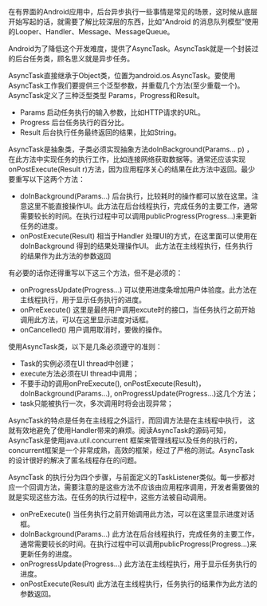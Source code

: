 在有界面的Android应用中，后台异步执行一些事情是常见的场景，这时候从底层开始写起的话，就需要了解比较深层的东西，比如“Android 的消息队列模型”使用的Looper、Handler、Message、MessageQueue。

Android为了降低这个开发难度，提供了AsyncTask。AsyncTask就是一个封装过的后台任务类，顾名思义就是异步任务。

AsyncTask直接继承于Object类，位置为android.os.AsyncTask。要使用AsyncTask工作我们要提供三个泛型参数，并重载几个方法(至少重载一个)。AsyncTask定义了三种泛型类型 Params，Progress和Result。
- Params 启动任务执行的输入参数，比如HTTP请求的URL。
- Progress 后台任务执行的百分比。
- Result 后台执行任务最终返回的结果，比如String。

AsyncTask是抽象类，子类必须实现抽象方法doInBackground(Params... p) ，在此方法中实现任务的执行工作，比如连接网络获取数据等。通常还应该实现onPostExecute(Result r)方法，因为应用程序关心的结果在此方法中返回。最少要重写以下这两个方法：
- doInBackground(Params…) 后台执行，比较耗时的操作都可以放在这里。注意这里不能直接操作UI。此方法在后台线程执行，完成任务的主要工作，通常需要较长的时间。在执行过程中可以调用publicProgress(Progress…)来更新任务的进度。
- onPostExecute(Result) 相当于Handler 处理UI的方式，在这里面可以使用在doInBackground 得到的结果处理操作UI。 此方法在主线程执行，任务执行的结果作为此方法的参数返回

有必要的话你还得重写以下这三个方法，但不是必须的：
- onProgressUpdate(Progress…) 可以使用进度条增加用户体验度。此方法在主线程执行，用于显示任务执行的进度。
- onPreExecute() 这里是最终用户调用excute时的接口，当任务执行之前开始调用此方法，可以在这里显示进度对话框。
- onCancelled() 用户调用取消时，要做的操作。

使用AsyncTask类，以下是几条必须遵守的准则：
- Task的实例必须在UI thread中创建；
- execute方法必须在UI thread中调用；
- 不要手动的调用onPreExecute(), onPostExecute(Result)，doInBackground(Params...), onProgressUpdate(Progress...)这几个方法；
- task只能被执行一次，多次调用时将会出现异常；

AsyncTask的特点是任务在主线程之外运行，而回调方法是在主线程中执行， 这就有效地避免了使用Handler带来的麻烦。阅读AsyncTask的源码可知，AsyncTask是使用java.util.concurrent 框架来管理线程以及任务的执行的，concurrent框架是一个非常成熟，高效的框架，经过了严格的测试。AsyncTask的设计很好的解决了匿名线程存在的问题。

AsyncTask 的执行分为四个步骤，与前面定义的TaskListener类似。每一步都对应一个回调方法，需要注意的是这些方法不应该由应用程序调用，开发者需要做的就是实现这些方法。在任务的执行过程中，这些方法被自动调用。

- onPreExecute() 当任务执行之前开始调用此方法，可以在这里显示进度对话框。
- doInBackground(Params...) 此方法在后台线程执行，完成任务的主要工作，通常需要较长的时间。在执行过程中可以调用publicProgress(Progress...)来更新任务的进度。
- onProgressUpdate(Progress...) 此方法在主线程执行，用于显示任务执行的进度。
- onPostExecute(Result) 此方法在主线程执行，任务执行的结果作为此方法的参数返回。
